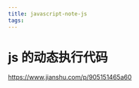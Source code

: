 ```yaml
---
title: javascript-note-js
tags:
---
```


<!--more-->

# js 的动态执行代码

https://www.jianshu.com/p/905151465a60